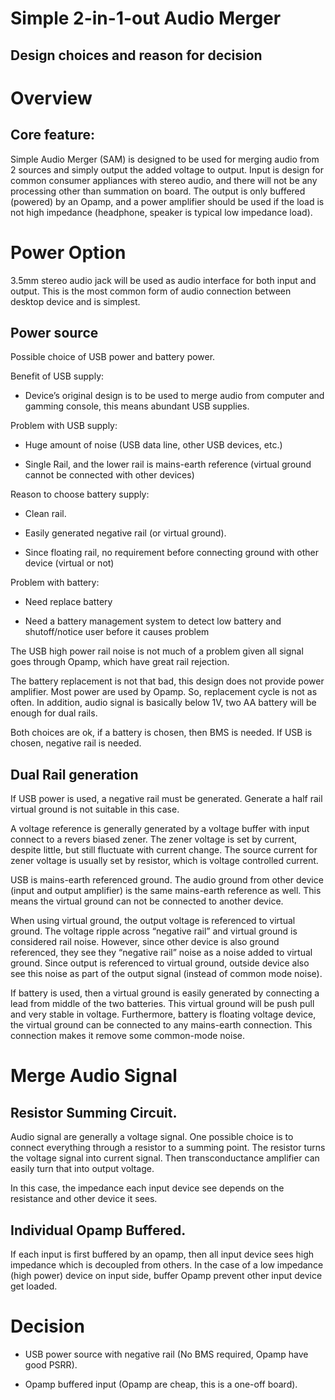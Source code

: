 # Simple 2-in-1-out Audio Merger

## Design choices and reason for decision

Overview 
=========

Core feature:
-------------

Simple Audio Merger (SAM) is designed to be used for merging audio from
2 sources and simply output the added voltage to output. Input is design
for common consumer appliances with stereo audio, and there will not be
any processing other than summation on board. The output is only
buffered (powered) by an Opamp, and a power amplifier should be used if
the load is not high impedance (headphone, speaker is typical low
impedance load).

Power Option
============

3.5mm stereo audio jack will be used as audio interface for both input
and output. This is the most common form of audio connection between
desktop device and is simplest.

Power source 
-------------

Possible choice of USB power and battery power.

Benefit of USB supply:

-   Device’s original design is to be used to merge audio from computer
    and gamming console, this means abundant USB supplies.

Problem with USB supply:

-   Huge amount of noise (USB data line, other USB devices, etc.)

-   Single Rail, and the lower rail is mains-earth reference (virtual
    ground cannot be connected with other devices)

Reason to choose battery supply:

-   Clean rail.

-   Easily generated negative rail (or virtual ground).

-   Since floating rail, no requirement before connecting ground with
    other device (virtual or not)

Problem with battery:

-   Need replace battery

-   Need a battery management system to detect low battery and
    shutoff/notice user before it causes problem

The USB high power rail noise is not much of a problem given all signal
goes through Opamp, which have great rail rejection.

The battery replacement is not that bad, this design does not provide
power amplifier. Most power are used by Opamp. So, replacement cycle is
not as often. In addition, audio signal is basically below 1V, two AA
battery will be enough for dual rails.

Both choices are ok, if a battery is chosen, then BMS is needed. If USB
is chosen, negative rail is needed.

Dual Rail generation 
---------------------

If USB power is used, a negative rail must be generated. Generate a half
rail virtual ground is not suitable in this case.

A voltage reference is generally generated by a voltage buffer with
input connect to a revers biased zener. The zener voltage is set by
current, despite little, but still fluctuate with current change. The
source current for zener voltage is usually set by resistor, which is
voltage controlled current.

USB is mains-earth referenced ground. The audio ground from other device
(input and output amplifier) is the same mains-earth reference as well.
This means the virtual ground can not be connected to another device.

When using virtual ground, the output voltage is referenced to virtual
ground. The voltage ripple across “negative rail” and virtual ground is
considered rail noise. However, since other device is also ground
referenced, they see they “negative rail” noise as a noise added to
virtual ground. Since output is referenced to virtual ground, outside
device also see this noise as part of the output signal (instead of
common mode noise).

If battery is used, then a virtual ground is easily generated by
connecting a lead from middle of the two batteries. This virtual ground
will be push pull and very stable in voltage. Furthermore, battery is
floating voltage device, the virtual ground can be connected to any
mains-earth connection. This connection makes it remove some common-mode
noise.

Merge Audio Signal
==================

Resistor Summing Circuit.
-------------------------

Audio signal are generally a voltage signal. One possible choice is to
connect everything through a resistor to a summing point. The resistor
turns the voltage signal into current signal. Then transconductance
amplifier can easily turn that into output voltage.

In this case, the impedance each input device see depends on the
resistance and other device it sees.

Individual Opamp Buffered.
--------------------------

If each input is first buffered by an opamp, then all input device sees
high impedance which is decoupled from others. In the case of a low
impedance (high power) device on input side, buffer Opamp prevent other
input device get loaded.

Decision
========

-   USB power source with negative rail (No BMS required, Opamp have
    good PSRR).

-   Opamp buffered input (Opamp are cheap, this is a one-off board).
